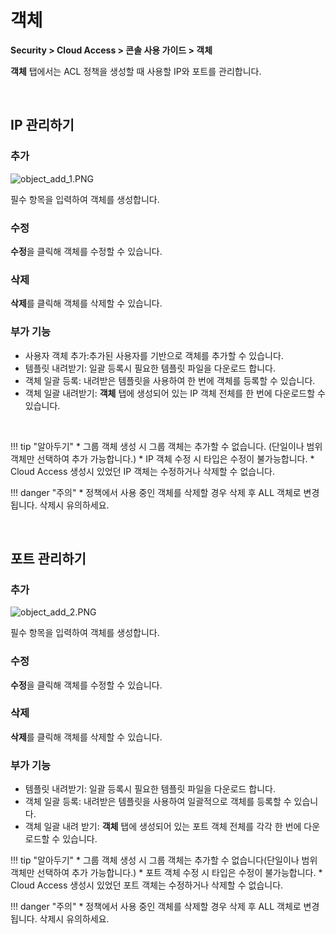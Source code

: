 # 객체

**Security > Cloud Access > 콘솔 사용 가이드 > 객체**

**객체** 탭에서는 ACL 정책을 생성할 때 사용할 IP와 포트를 관리합니다.

<br>

## IP 관리하기

### 추가

![object_add_1.PNG](https://kr1-api-object-storage.nhncloudservice.com/v1/AUTH_2acdfabf4efe4efc8a04c00b348110c9/cdn_origin/prod_cloud_access/2025.06.24/object_add_1.png)

필수 항목을 입력하여 객체를 생성합니다.

### 수정

**수정**을 클릭해 객체를 수정할 수 있습니다.

### 삭제

**삭제**를 클릭해 객체를 삭제할 수 있습니다.

### 부가 기능

* 사용자 객체 추가:추가된 사용자를 기반으로 객체를 추가할 수 있습니다.
* 템플릿 내려받기: 일괄 등록시 필요한 템플릿 파일을 다운로드 합니다.
* 객체 일괄 등록: 내려받은 템플릿을 사용하여 한 번에 객체를 등록할 수 있습니다.
* 객체 일괄 내려받기: **객체** 탭에 생성되어 있는 IP 객체 전체를 한 번에 다운로드할 수 있습니다.

<br>

!!! tip "알아두기"
    * 그룹 객체 생성 시 그룹 객체는 추가할 수 없습니다.
    (단일이나 범위 객체만 선택하여 추가 가능합니다.)
    * IP 객체 수정 시 타입은 수정이 불가능합니다.
    * Cloud Access 생성시 있었던 IP 객체는 수정하거나 삭제할 수 없습니다.

!!! danger "주의"
    * 정책에서 사용 중인 객체를 삭제할 경우 삭제 후 ALL 객체로 변경됩니다. 삭제시 유의하세요.

<br>

## 포트 관리하기

### 추가

![object_add_2.PNG](https://kr1-api-object-storage.nhncloudservice.com/v1/AUTH_2acdfabf4efe4efc8a04c00b348110c9/cdn_origin/prod_cloud_access/2025.06.24/object_add_2.png)

필수 항목을 입력하여 객체를 생성합니다.

### 수정

**수정**을 클릭해 객체를 수정할 수 있습니다.

### 삭제

**삭제**를 클릭해 객체를 삭제할 수 있습니다.

### 부가 기능

* 템플릿 내려받기: 일괄 등록시 필요한 템플릿 파일을 다운로드 합니다.
* 객체 일괄 등록: 내려받은 템플릿을 사용하여 일괄적으로 객체를 등록할 수 있습니다.
* 객체 일괄 내려 받기: **객체** 탭에 생성되어 있는 포트 객체 전체를 각각 한 번에 다운로드할 수 있습니다.


!!! tip "알아두기"
    * 그룹 객체 생성 시 그룹 객체는 추가할 수 없습니다(단일이나 범위 객체만 선택하여 추가 가능합니다.)
    * 포트 객체 수정 시 타입은 수정이 불가능합니다.
    * Cloud Access 생성시 있었던 포트 객체는 수정하거나 삭제할 수 없습니다.

!!! danger "주의"
    * 정책에서 사용 중인 객체를 삭제할 경우 삭제 후 ALL 객체로 변경됩니다. 삭제시 유의하세요.

